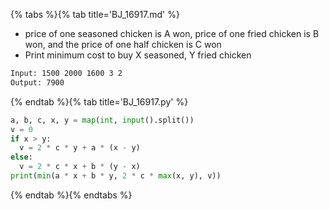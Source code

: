 {% tabs %}{% tab title='BJ_16917.md' %}

* price of one seasoned chicken is A won, price of one fried chicken is B won, and the price of one half chicken is C won
* Print minimum cost to buy X seasoned, Y fried chicken

```txt
Input: 1500 2000 1600 3 2
Output: 7900
```

{% endtab %}{% tab title='BJ_16917.py' %}

```py
a, b, c, x, y = map(int, input().split())
v = 0
if x > y:
  v = 2 * c * y + a * (x - y)
else:
  v = 2 * c * x + b * (y - x)
print(min(a * x + b * y, 2 * c * max(x, y), v))
```

{% endtab %}{% endtabs %}
